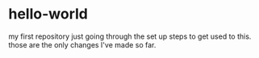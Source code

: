 # hello-world
my first repository
just going through the set up steps to get used to this. those are the only changes I've made so far.

